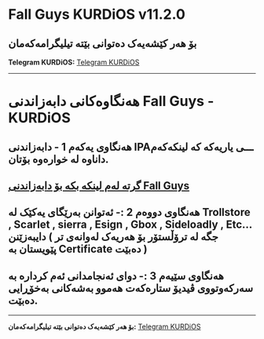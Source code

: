 # Fall Guys KURDiOS v11.2.0

## بۆ هەر کێشەیەک دەتوانی بێتە تیلیگرامەکەمان
**Telegram KURDiOS:** [Telegram KURDiOS](https://t.me/KURD_i0S)  


---
# هەنگاوەکانی دابەزاندنی Fall Guys - KURDiOS

## هەنگاوی یەکەم 1 - دابەزاندنی IPAـــی یاریەکە کە لینکەکەم داناوە لە خوارەوە بۆتان.
**[گرتە لەم لینکە بکە بۆ دابەزاندنی Fall Guys](https://github.com/KURD-IOS/FallGuys-new-Update/releases/download/Fall-Guys-KURDiOS/FallGuys.-.KURDiOS.ipa)**
---
## هەنگاوی دووەم 2  :- ئەتوانن بەرێگای یەکێک لە Trollstore , Scarlet , sierra , Esign , Gbox , Sideloadly , Etc... دایبەزێنن ( جگە لە ترۆڵستۆر بۆ هەریەک لەوانەی تر پێویستان بە Certificate دەبێت )

## هەنگاوی سێیەم 3 :-  دوای ئەنجامدانی ئەم کردارە بە سەرکەوتووی ڤیدیۆ ستارەکەت هەموو بەشەکانی بەخۆڕایی دەبێت.  
---

**بۆ هەر کێشەیەک دەتوانی بێتە تیلیگرامەکەمان:** [Telegram KURDiOS](https://t.me/KURD_i0S)  

